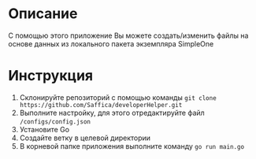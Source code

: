 # Описание
С помощью этого приложение Вы можете создать/изменить файлы на основе данных из локального пакета экземпляра SimpleOne
# Инструкция
1. Склонируйте репозиторий с помощью команды `git clone https://github.com/Saffica/developerHelper.git`
2. Выполните настройку, для этого отредактируйте файл `/configs/config.json`
3. Установите Go
4. Создайте ветку в целевой директории
5. В корневой папке приложения выполните команду `go run main.go`
